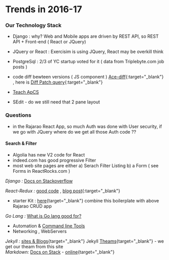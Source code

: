 # Trends in 2016-17 


### Our Technology Stack
- Django : why? Web and Mobile apps are driven by REST API, so REST API + Front-end ( React or JQuery)
- JQuery or React : Exercisim is using JQuery, React may be overkill think
- PostgreSql : 2/3 of YC startup voted for it ( data from Triplebyte.com job posts )

- code diff bewteen versions ( JS component ) [Ace-diff](http://benkeen.github.io/ace-diff/){:target="_blank"}  , here is [Diff Patch query](https://github.com/search?o=desc&p=2&q=Diff+patch+&s=stars&type=Repositories&utf8=%E2%9C%93){:target="_blank"} 
- [Teach ApCS](http://teachapcs.com/explore)  
- SEdit - do we still need that 2 pane layout

### Questions
- in the Rajarao React App, so much Auth was done with User security, if we go with JQuery where do we get all those Auth code ??  

#### Search & Filter
- Algolia has new V2 code for React
- indeed.com has good progressive Filter
- most web site pages are either a) Serach Filter Listing b) a Form ( see Forms in ReactRocks.com ) 


*Django :* [Docs on Stackoverflow]()  
  

*React-Redux :* [good code](https://github.com/rajaraodv/react-redux-blog/blob/master/public/src/actions/posts.js) , [blog post](https://medium.com/@rajaraodv/a-guide-for-building-a-react-redux-crud-app-7fe0b8943d0f#.o18p7ch0b){:target="_blank"}  
- starter Kit : [here](https://github.com/davezuko/react-redux-starter-kit){target="_blank"} combine this boilerplate with above Rajarao CRUD app  

*Go Lang :* [What is Go lang good for?](https://www.quora.com/What-is-golang-good-for)  
- Automation & [Command line Tools](https://github.com/exercism/cli) 
- Networking , WebServers

*Jekyll :* [sites & Blogs](https://github.com/jekyll/jekyll/wiki/Sites){target="_blank"}
Jekyll [Theams](http://jekyllthemes.org/){target="_blank"} - we get our theam from this site  
*Markdown:* [Docs on Stack](http://stackoverflow.com/documentation/markdown/topics) - [online](http://commonmark.org/help/tutorial/02-emphasis.html){target="_blank"}
